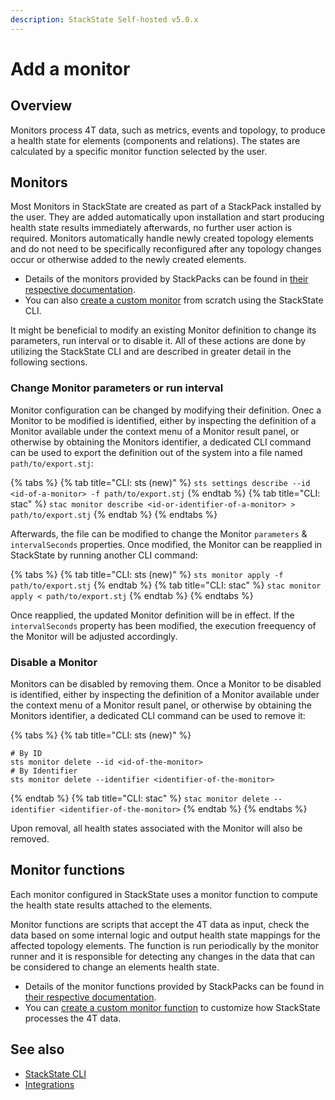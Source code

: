 ```yaml
---
description: StackState Self-hosted v5.0.x
---
```


# Add a monitor

## Overview

Monitors process 4T data, such as metrics, events and topology, to produce a health state for elements \(components and relations\). The states are calculated by a specific monitor function selected by the user.

## Monitors

Most Monitors in StackState are created as part of a StackPack installed by the user. They are added automatically upon installation and start producing health state results immediately afterwards, no further user action is required. Monitors automatically handle newly created topology elements and do not need to be specifically reconfigured after any topology changes occur or otherwise added to the newly created elements.

* Details of the monitors provided by StackPacks can be found in [their respective documentation](../../stackpacks/integrations/README.md).
* You can also [create a custom monitor](../../develop/developer-guides/monitors/how-to-create-monitors.md) from scratch using the StackState CLI.

It might be beneficial to modify an existing Monitor definition to change its parameters, run interval or to disable it. All of these actions are done by utilizing the StackState CLI and are described in greater detail in the following sections.

### Change Monitor parameters or run interval

Monitor configuration can be changed by modifying their definition. Onec a Monitor to be modified is identified, either by inspecting the definition of a Monitor available under the context menu of a Monitor result panel, or otherwise by obtaining the Monitors identifier, a dedicated CLI command can be used to export the definition out of the system into a file named `path/to/export.stj`:

{% tabs %}
{% tab title="CLI: sts (new)" %}
`sts settings describe --id <id-of-a-monitor> -f path/to/export.stj`
{% endtab %}
{% tab title="CLI: stac" %}
`stac monitor describe <id-or-identifier-of-a-monitor> > path/to/export.stj`
{% endtab %}
{% endtabs %}

Afterwards, the file can be modified to change the Monitor `parameters` & `intervalSeconds` properties. Once modified, the Monitor can be reapplied in StackState by running another CLI command:

{% tabs %}
{% tab title="CLI: sts (new)" %}
`sts monitor apply -f path/to/export.stj`
{% endtab %}
{% tab title="CLI: stac" %}
`stac monitor apply < path/to/export.stj`
{% endtab %}
{% endtabs %}

Once reapplied, the updated Monitor definition will be in effect. If the `intervalSeconds` property has been modified, the execution freequency of the Monitor will be adjusted accordingly.

### Disable a Monitor

Monitors can be disabled by removing them. Once a Monitor to be disabled is identified, either by inspecting the definition of a Monitor available under the context menu of a Monitor result panel, or otherwise by obtaining the Monitors identifier, a dedicated CLI command can be used to remove it:

{% tabs %}
{% tab title="CLI: sts (new)" %}
```
# By ID
sts monitor delete --id <id-of-the-monitor>
# By Identifier
sts monitor delete --identifier <identifier-of-the-monitor>
```
{% endtab %}
{% tab title="CLI: stac" %}
`stac monitor delete --identifier <identifier-of-the-monitor>`
{% endtab %}
{% endtabs %}

Upon removal, all health states associated with the Monitor will also be removed.

## Monitor functions

Each monitor configured in StackState uses a monitor function to compute the health state results attached to the elements.

Monitor functions are scripts that accept the 4T data as input, check the data based on some internal logic and output health state mappings for the affected topology elements. The function is run periodically by the monitor runner and it is responsible for detecting any changes in the data that can be considered to change an elements health state.

* Details of the monitor functions provided by StackPacks can be found in [their respective documentation](../../stackpacks/integrations/README.md).
* You can [create a custom monitor function](../../develop/developer-guides/custom-functions/monitor-functions.md) to customize how StackState processes the 4T data.

## See also

* [StackState CLI](../../setup/cli/README.md)
* [Integrations](../../stackpacks/integrations/README.md)

